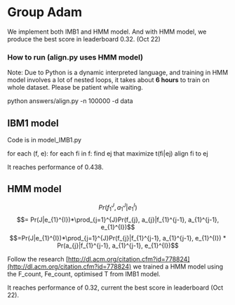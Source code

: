 # Group Adam
We implement both IMB1 and HMM model. And with HMM model, we produce the best score in leaderboard 0.32. (Oct 22)

### How to run (align.py uses HMM model)
Note: Due to Python is a dynamic interpreted language, and training in HMM model involves a lot of nested loops, it takes about **6 hours** to train on whole dataset. Please be patient while waiting.

  python answers/align.py -n 100000 -d data

## IBM1 model
Code is in model_IMB1.py

  for each (f, e):
    for each fi in f:
      find ej that maximize t(fi|ej)
      align fi to ej

It reaches performance of 0.438.

## HMM model
$$Pr(f_{1}^{J}, a_{1}^{J}|e_{1}^{I})$$
$$= Pr(J|e_{1}^{I})*\prod_{j=1}^{J}Pr(f_{j}, a_{j}|f_{1}^{j-1}, a_{1}^{j-1}, e_{1}^{I})$$
$$=Pr(J|e_{1}^{I})*\prod_{j=1}^{J}Pr(f_{j}|f_{1}^{j-1}, a_{1}^{j-1}, e_{1}^{I}) * Pr(a_{j}|f_{1}^{j-1}, a_{1}^{j-1}, e_{1}^{I})$$

Follow the research [http://dl.acm.org/citation.cfm?id=778824](http://dl.acm.org/citation.cfm?id=778824) we trained a HMM model using the F_count, Fe_count, optimised T from IMB1 model.

It reaches performance of 0.32, current the best score in leaderboard (Oct 22).

